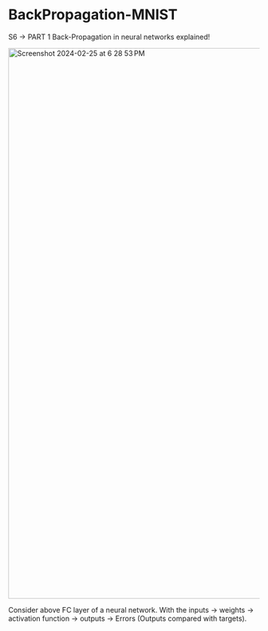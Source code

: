 # BackPropagation-MNIST

S6 -> PART 1
Back-Propagation in neural networks explained!

<img width="1103" alt="Screenshot 2024-02-25 at 6 28 53 PM" src="https://github.com/ayushmathur71/BackPropagation-MNIST/assets/30623714/53689bca-a7ef-4b12-bc92-12699a583167">


Consider above FC layer of a neural network. With the inputs -> weights -> activation function -> outputs -> Errors (Outputs compared with targets).
